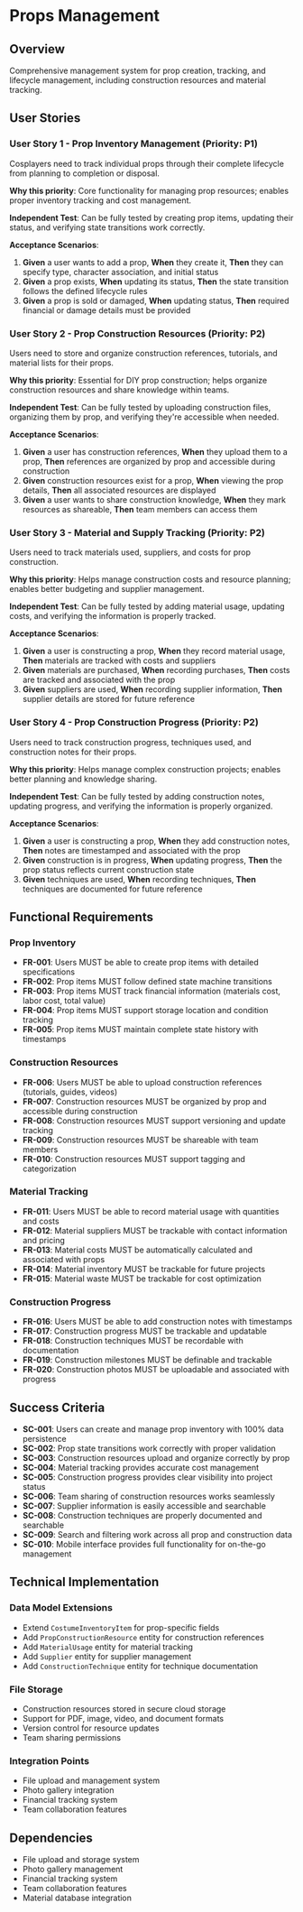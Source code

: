 # Props Management

## Overview

Comprehensive management system for prop creation, tracking, and lifecycle management, including construction resources and material tracking.

## User Stories

### User Story 1 - Prop Inventory Management (Priority: P1)

Cosplayers need to track individual props through their complete lifecycle from planning to completion or disposal.

**Why this priority**: Core functionality for managing prop resources; enables proper inventory tracking and cost management.

**Independent Test**: Can be fully tested by creating prop items, updating their status, and verifying state transitions work correctly.

**Acceptance Scenarios**:

1. **Given** a user wants to add a prop, **When** they create it, **Then** they can specify type, character association, and initial status
2. **Given** a prop exists, **When** updating its status, **Then** the state transition follows the defined lifecycle rules
3. **Given** a prop is sold or damaged, **When** updating status, **Then** required financial or damage details must be provided

### User Story 2 - Prop Construction Resources (Priority: P2)

Users need to store and organize construction references, tutorials, and material lists for their props.

**Why this priority**: Essential for DIY prop construction; helps organize construction resources and share knowledge within teams.

**Independent Test**: Can be fully tested by uploading construction files, organizing them by prop, and verifying they're accessible when needed.

**Acceptance Scenarios**:

1. **Given** a user has construction references, **When** they upload them to a prop, **Then** references are organized by prop and accessible during construction
2. **Given** construction resources exist for a prop, **When** viewing the prop details, **Then** all associated resources are displayed
3. **Given** a user wants to share construction knowledge, **When** they mark resources as shareable, **Then** team members can access them

### User Story 3 - Material and Supply Tracking (Priority: P2)

Users need to track materials used, suppliers, and costs for prop construction.

**Why this priority**: Helps manage construction costs and resource planning; enables better budgeting and supplier management.

**Independent Test**: Can be fully tested by adding material usage, updating costs, and verifying the information is properly tracked.

**Acceptance Scenarios**:

1. **Given** a user is constructing a prop, **When** they record material usage, **Then** materials are tracked with costs and suppliers
2. **Given** materials are purchased, **When** recording purchases, **Then** costs are tracked and associated with the prop
3. **Given** suppliers are used, **When** recording supplier information, **Then** supplier details are stored for future reference

### User Story 4 - Prop Construction Progress (Priority: P2)

Users need to track construction progress, techniques used, and construction notes for their props.

**Why this priority**: Helps manage complex construction projects; enables better planning and knowledge sharing.

**Independent Test**: Can be fully tested by adding construction notes, updating progress, and verifying the information is properly organized.

**Acceptance Scenarios**:

1. **Given** a user is constructing a prop, **When** they add construction notes, **Then** notes are timestamped and associated with the prop
2. **Given** construction is in progress, **When** updating progress, **Then** the prop status reflects current construction state
3. **Given** techniques are used, **When** recording techniques, **Then** techniques are documented for future reference

## Functional Requirements

### Prop Inventory
- **FR-001**: Users MUST be able to create prop items with detailed specifications
- **FR-002**: Prop items MUST follow defined state machine transitions
- **FR-003**: Prop items MUST track financial information (materials cost, labor cost, total value)
- **FR-004**: Prop items MUST support storage location and condition tracking
- **FR-005**: Prop items MUST maintain complete state history with timestamps

### Construction Resources
- **FR-006**: Users MUST be able to upload construction references (tutorials, guides, videos)
- **FR-007**: Construction resources MUST be organized by prop and accessible during construction
- **FR-008**: Construction resources MUST support versioning and update tracking
- **FR-009**: Construction resources MUST be shareable with team members
- **FR-010**: Construction resources MUST support tagging and categorization

### Material Tracking
- **FR-011**: Users MUST be able to record material usage with quantities and costs
- **FR-012**: Material suppliers MUST be trackable with contact information and pricing
- **FR-013**: Material costs MUST be automatically calculated and associated with props
- **FR-014**: Material inventory MUST be trackable for future projects
- **FR-015**: Material waste MUST be trackable for cost optimization

### Construction Progress
- **FR-016**: Users MUST be able to add construction notes with timestamps
- **FR-017**: Construction progress MUST be trackable and updatable
- **FR-018**: Construction techniques MUST be recordable with documentation
- **FR-019**: Construction milestones MUST be definable and trackable
- **FR-020**: Construction photos MUST be uploadable and associated with progress

## Success Criteria

- **SC-001**: Users can create and manage prop inventory with 100% data persistence
- **SC-002**: Prop state transitions work correctly with proper validation
- **SC-003**: Construction resources upload and organize correctly by prop
- **SC-004**: Material tracking provides accurate cost management
- **SC-005**: Construction progress provides clear visibility into project status
- **SC-006**: Team sharing of construction resources works seamlessly
- **SC-007**: Supplier information is easily accessible and searchable
- **SC-008**: Construction techniques are properly documented and searchable
- **SC-009**: Search and filtering work across all prop and construction data
- **SC-010**: Mobile interface provides full functionality for on-the-go management

## Technical Implementation

### Data Model Extensions
- Extend `CostumeInventoryItem` for prop-specific fields
- Add `PropConstructionResource` entity for construction references
- Add `MaterialUsage` entity for material tracking
- Add `Supplier` entity for supplier management
- Add `ConstructionTechnique` entity for technique documentation

### File Storage
- Construction resources stored in secure cloud storage
- Support for PDF, image, video, and document formats
- Version control for resource updates
- Team sharing permissions

### Integration Points
- File upload and management system
- Photo gallery integration
- Financial tracking system
- Team collaboration features

## Dependencies

- File upload and storage system
- Photo gallery management
- Financial tracking system
- Team collaboration features
- Material database integration